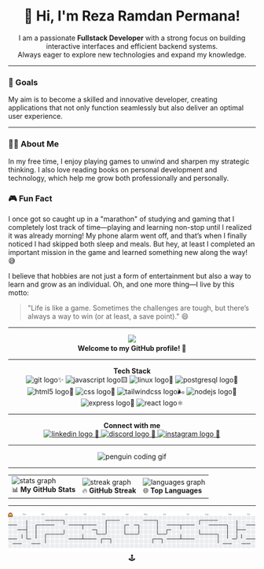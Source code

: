 <h1 align="center">👋 Hi, I'm Reza Ramdan Permana!</h1>

<p align="center">
  I am a passionate <b>Fullstack Developer</b> with a strong focus on building interactive interfaces and efficient backend systems.<br>
  Always eager to explore new technologies and expand my knowledge.
</p>

---

### 🎯 Goals
My aim is to become a skilled and innovative developer, creating applications that not only function seamlessly but also deliver an optimal user experience.

---

### 🧑‍💻 About Me
In my free time, I enjoy playing games to unwind and sharpen my strategic thinking. I also love reading books on personal development and technology, which help me grow both professionally and personally.

### 🎮 Fun Fact
I once got so caught up in a "marathon" of studying and gaming that I completely lost track of time—playing and learning non-stop until I realized it was already morning! My phone alarm went off, and that’s when I finally noticed I had skipped both sleep and meals. But hey, at least I completed an important mission in the game and learned something new along the way! 😅

I believe that hobbies are not just a form of entertainment but also a way to learn and grow as an individual. Oh, and one more thing—I live by this motto:

> "Life is like a game. Sometimes the challenges are tough, but there’s always a way to win (or at least, a save point)." 😄

---

<div align="center">
  <img src="https://visitor-badge.laobi.icu/badge?page_id=RezaR2P.RezaR2P&"  />
  <br/>
  <b>Welcome to my GitHub profile! 🚀</b>
</div>

---

<div align="center">
  <b>Tech Stack</b><br>
  <img src="https://cdn.jsdelivr.net/gh/devicons/devicon/icons/git/git-original.svg" height="40" alt="git logo"  />✨
  <img src="https://cdn.jsdelivr.net/gh/devicons/devicon/icons/javascript/javascript-original.svg" height="40" alt="javascript logo"  />🟨
  <img src="https://cdn.jsdelivr.net/gh/devicons/devicon/icons/linux/linux-original.svg" height="40" alt="linux logo"  />🐧
  <img src="https://cdn.jsdelivr.net/gh/devicons/devicon/icons/postgresql/postgresql-original.svg" height="40" alt="postgresql logo"  />🐘
  <img src="https://cdn.simpleicons.org/html5/E34F26" height="40" alt="html5 logo"  />🔶
  <img src="https://skillicons.dev/icons?i=css" height="40" alt="css logo"  />🎨
  <img src="https://skillicons.dev/icons?i=tailwind" height="40" alt="tailwindcss logo"  />🌬️
  <img src="https://skillicons.dev/icons?i=nodejs" height="40" alt="nodejs logo"  />🌳
  <img src="https://skillicons.dev/icons?i=express" height="40" alt="express logo"  />🚂
  <img src="https://cdn.simpleicons.org/react/61DAFB" height="40" alt="react logo"  />⚛️
</div>

---

<div align="center">
  <b>Connect with me</b><br>
  <a href="linkedin.com/in/reza-ramdan-permana-45b310222/?skipRedirect=true" target="_blank">
    <img src="https://img.shields.io/static/v1?message=LinkedIn&logo=linkedin&label=&color=0077B5&logoColor=white&labelColor=&style=for-the-badge" height="25" alt="linkedin logo"  /> 💼
  </a>
  <a href="discordapp.com/users/980657950517514321" target="_blank">
    <img src="https://img.shields.io/static/v1?message=Discord&logo=discord&label=&color=7289DA&logoColor=white&labelColor=&style=for-the-badge" height="25" alt="discord logo"  /> 💬
  </a>
  <a href="https://www.instagram.com/sjhdskd/" target="_blank">
    <img src="https://img.shields.io/static/v1?message=Instagram&logo=instagram&label=&color=E4405F&logoColor=white&labelColor=&style=for-the-badge" height="25" alt="instagram logo"  /> 📸
  </a>
</div>

---

<div align="center">
  <img src="https://media1.giphy.com/media/v1.Y2lkPTc5MGI3NjExbXFjams0Z3B1NnB5YXZrYmk3bm03NDd1d3E1NjE0ZjF4YjhwdW95cSZlcD12MV9pbnRlcm5hbF9naWZfYnlfaWQmY3Q9Zw/QDjpIL6oNCVZ4qzGs7/giphy.gif" height="200" alt="penguin coding gif" />
</div>

---

<div align="center">
  <table>
    <tr>
      <td>
        <img src="https://github-readme-stats.vercel.app/api?username=RezaR2P&hide_title=false&hide_rank=false&show_icons=true&include_all_commits=true&count_private=true&disable_animations=false&theme=dracula&locale=en&hide_border=false&order=1" height="150" alt="stats graph"  />
        <br/>📊 <b>My GitHub Stats</b>
      </td>
      <td>
        <img src="https://streak-stats.demolab.com?user=RezaR2P&locale=en&mode=daily&theme=dracula&hide_border=false&border_radius=5&order=3" height="150" alt="streak graph"  />
        <br/>🔥 <b>GitHub Streak</b>
      </td>
      <td>
        <img src="https://github-readme-stats.vercel.app/api/top-langs?username=RezaR2P&locale=en&hide_title=false&layout=compact&card_width=320&langs_count=5&theme=dracula&hide_border=false&order=2" height="150" alt="languages graph"  />
        <br/>🌐 <b>Top Languages</b>
      </td>
    </tr>
  </table>
</div>

---

<div align="center">
  <picture>
    <source media="(prefers-color-scheme: dark)" srcset="https://raw.githubusercontent.com/RezaR2P/RezaR2P/output/pacman-contribution-graph-dark.svg">
    <source media="(prefers-color-scheme: light)" srcset="https://raw.githubusercontent.com/RezaR2P/RezaR2P/output/pacman-contribution-graph.svg">
    <img alt="pacman contribution graph" src="https://raw.githubusercontent.com/RezaR2P/RezaR2P/output/pacman-contribution-graph.svg"> 🕹️
  </picture>
</div>